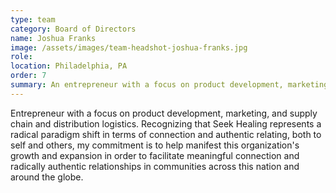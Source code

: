 ```yaml
---
type: team
category: Board of Directors
name: Joshua Franks
image: /assets/images/team-headshot-joshua-franks.jpg
role:
location: Philadelphia, PA
order: 7
summary: An entrepreneur with a focus on product development, marketing, and supply chain and distribution logistics, Joshua is committed to facilitating meaningful connection and radically authentic relationships.
---
```


Entrepreneur with a focus on product development, marketing, and supply chain and distribution logistics. Recognizing that Seek Healing represents a radical paradigm shift in terms of connection and authentic relating, both to self and others, my commitment is to help manifest this organization's growth and expansion in order to facilitate meaningful connection and radically authentic relationships in communities across this nation and around the globe.
